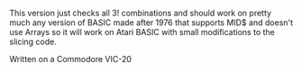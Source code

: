 This version just checks all 3! combinations and should work on pretty much any version of BASIC made after 1976 that supports MID$ and doesn't use Arrays so it will work on Atari BASIC with small modifications to the slicing code.

Written on a Commodore VIC-20



